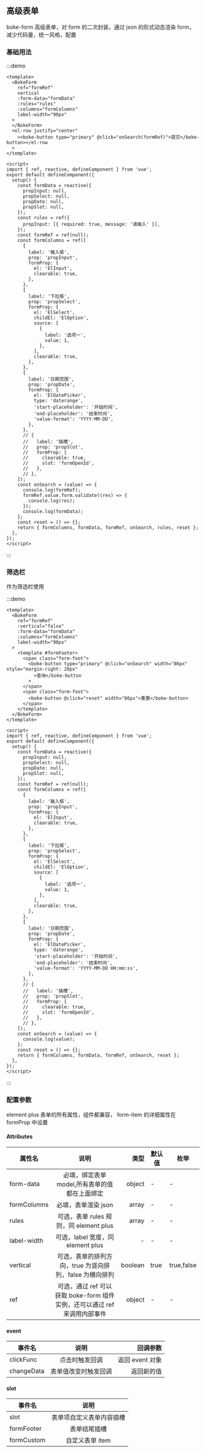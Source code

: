 ## 高级表单

boke-form 高级表单，对 form 的二次封装，通过 json 的形式动态渲染 form，减少代码量，统一风格，配置

### 基础用法

:::demo

```vue
<template>
  <BokeForm
    ref="formRef"
    vertical
    :form-data="formData"
    :rules="rules"
    :columns="formColumns"
    label-width="90px"
  >
  </BokeForm>
  <el-row justify="center"
    ><boke-button type="primary" @click="onSearch(formRef)">提交</boke-button></el-row
  >
</template>

<script>
import { ref, reactive, defineComponent } from 'vue';
export default defineComponent({
  setup() {
    const formData = reactive({
      propInput: null,
      propSelect: null,
      propDate: null,
      propSlot: null,
    });
    const rules = ref({
      propInput: [{ required: true, message: '请输入' }],
    });
    const formRef = ref(null);
    const formColumns = ref([
      {
        label: '输入框',
        prop: 'propInput',
        formProp: {
          el: 'ElInput',
          clearable: true,
        },
      },
      {
        label: '下拉框',
        prop: 'propSelect',
        formProp: {
          el: 'ElSelect',
          childEl: 'ElOption',
          source: [
            {
              label: '选项一',
              value: 1,
            },
          ],
          clearable: true,
        },
      },
      {
        label: '日期范围',
        prop: 'propDate',
        formProp: {
          el: 'ElDatePicker',
          type: 'daterange',
          'start-placeholder': '开始时间',
          'end-placeholder': '结束时间',
          'value-format': 'YYYY-MM-DD',
        },
      },
      // {
      //   label: '插槽',
      //   prop: 'propSlot',
      //   formProp: {
      //     clearable: true,
      //     slot: 'formOpenId',
      //   },
      // },
    ]);
    const onSearch = (value) => {
      console.log(formRef);
      formRef.value.form.validate((res) => {
        console.log(res);
      });
      console.log(formData);
    };
    const reset = () => {};
    return { formColumns, formData, formRef, onSearch, rules, reset };
  },
});
</script>
```

:::

### 筛选栏

作为筛选栏使用

:::demo

```vue
<template>
  <BokeForm
    ref="formRef"
    :vertical="false"
    :form-data="formData"
    :columns="formColumns"
    label-width="90px"
  >
    <template #formFooter>
      <span class="form-foot">
        <boke-button type="primary" @click="onSearch" width="86px" style="margin-right: 20px"
          >查询</boke-button
        >
      </span>
      <span class="form-foot">
        <boke-button @click="reset" width="86px">重置</boke-button>
      </span>
    </template>
  </BokeForm>
</template>

<script>
import { ref, reactive, defineComponent } from 'vue';
export default defineComponent({
  setup() {
    const formData = reactive({
      propInput: null,
      propSelect: null,
      propDate: null,
      propSlot: null,
    });
    const formRef = ref(null);
    const formColumns = ref([
      {
        label: '输入框',
        prop: 'propInput',
        formProp: {
          el: 'ElInput',
          clearable: true,
        },
      },
      {
        label: '下拉框',
        prop: 'propSelect',
        formProp: {
          el: 'ElSelect',
          childEl: 'ElOption',
          source: [
            {
              label: '选项一',
              value: 1,
            },
          ],
          clearable: true,
        },
      },
      {
        label: '日期范围',
        prop: 'propDate',
        formProp: {
          el: 'ElDatePicker',
          type: 'daterange',
          'start-placeholder': '开始时间',
          'end-placeholder': '结束时间',
          'value-format': 'YYYY-MM-DD HH:mm:ss',
        },
      },
      // {
      //   label: '插槽',
      //   prop: 'propSlot',
      //   formProp: {
      //     clearable: true,
      //     slot: 'formOpenId',
      //   },
      // },
    ]);
    const onSearch = (value) => {
      console.log(value);
    };
    const reset = () => {};
    return { formColumns, formData, formRef, onSearch, reset };
  },
});
</script>
```

:::

### 配置参数

element plus 表单的所有属性，组件都兼容， form-item 的详细属性在 formProp 中设置

#### Attributes

| 属性名      |                                   说明                                    |    类型 | 默认值 | 枚举       |
| ----------- | :-----------------------------------------------------------------------: | ------: | ------ | ---------- |
| form-data   |               必填，绑定表单 model,所有表单的值都在上面绑定               |  object | -      | -          |
| formColumns |                            必填，表单渲染 json                            |   array | -      | -          |
| rules       |                  可选，表单 rules 规则，同 element plus                   |   array | -      | -          |
| label-width |                     可选，label 宽度，同 element plus                     |       - | -      | -          |
| vertical    |          可选，表单的排列方向，true 为竖向排列，false 为横向排列          | boolean | true   | true,false |
| ref         | 可选，通过 ref 可以获取 boke-form 组件实例，还可以通过 ref 来调用内部事件 |  object | -      | -          |

#### event

| 事件名     |         说明         |        回调参数 |
| ---------- | :------------------: | --------------: |
| clickFunc  |    点击时触发回调    | 返回 event 对象 |
| changeData | 表单值改变时触发回调 |      返回新的值 |

#### slot

| 事件名     |           说明           |
| ---------- | :----------------------: |
| slot       | 表单项自定义表单内容插槽 |
| formFooter |       表单结尾插槽       |
| formCustom |     自定义表单 item      |

```

```

